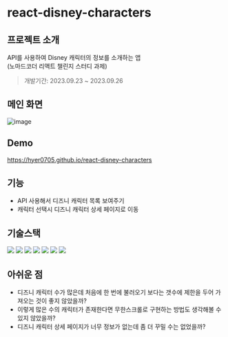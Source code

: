 # react-disney-characters

## 프로젝트 소개
API를 사용하여 Disney 캐릭터의 정보를 소개하는 앱   
(노마드코더 리액트 챌린지 스터디 과제)   
> 개발기간: 2023.09.23 ~ 2023.09.26

## 메인 화면
![image](https://github.com/hyer0705/react-disney-characters/assets/50125734/8353b4e4-74b0-4e68-85d5-70927b3ad41f)

## Demo
https://hyer0705.github.io/react-disney-characters

## 기능
- API 사용해서 디즈니 캐릭터 목록 보여주기
- 캐릭터 선택시 디즈니 캐릭터 상세 페이지로 이동

## 기술스택
<img src="https://img.shields.io/badge/javascript-F7DF1E?style=for-the-badge&logo=javascript&logoColor=black"> <img src="https://img.shields.io/badge/react-61DAFB?style=for-the-badge&logo=react&logoColor=black"> <img src="https://img.shields.io/badge/TypeScript-007ACC?style=for-the-badge&logo=typescript&logoColor=white"> <img src="https://img.shields.io/badge/npm-CB3837?style=for-the-badge&logo=npm&logoColor=white"> <img src="https://img.shields.io/badge/visualstudiocode-007ACC?style=for-the-badge&logo=visualstudiocode&logoColor=white"> <img src="https://img.shields.io/badge/git-F05032?style=for-the-badge&logo=git&logoColor=white"> <img src="https://img.shields.io/badge/github-181717?style=for-the-badge&logo=github&logoColor=white">

## 아쉬운 점
- 디즈니 캐릭터 수가 많은데 처음에 한 번에 불러오기 보다는 갯수에 제한을 두어 가져오는 것이 좋지 않았을까?
- 이렇게 많은 수의 캐릭터가 존재한다면 무한스크롤로 구현하는 방법도 생각해볼 수 있지 않았을까?
- 디즈니 캐릭터 상세 페이지가 너무 정보가 없는데 좀 더 꾸밀 수는 없었을까?

